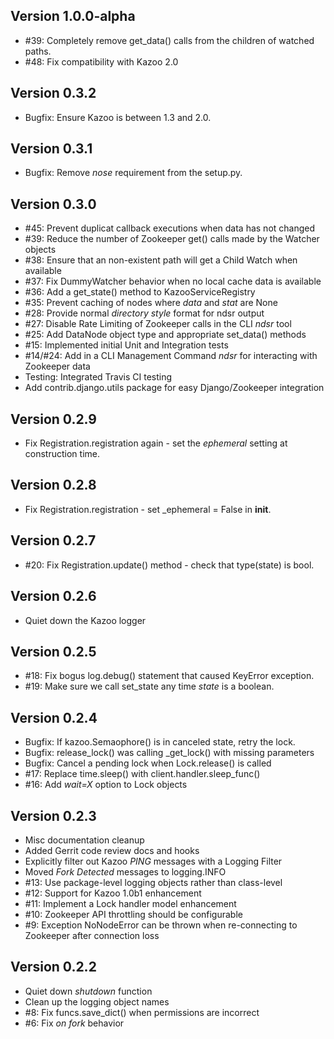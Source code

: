 ## Version 1.0.0-alpha
 * #39: Completely remove get_data() calls from the children of watched paths.
 * #48: Fix compatibility with Kazoo 2.0

## Version 0.3.2
 * Bugfix: Ensure Kazoo is between 1.3 and 2.0.

## Version 0.3.1
 * Bugfix: Remove *nose* requirement from the setup.py.

## Version 0.3.0
 * #45: Prevent duplicat callback executions when data has not changed
 * #39: Reduce the number of Zookeeper get() calls made by the Watcher objects
 * #38: Ensure that an non-existent path will get a Child Watch when available
 * #37: Fix DummyWatcher behavior when no local cache data is available
 * #36: Add a get_state() method to KazooServiceRegistry
 * #35: Prevent caching of nodes where *data* and *stat* are None
 * #28: Provide normal *directory style* format for ndsr output
 * #27: Disable Rate Limiting of Zookeeper calls in the CLI *ndsr* tool
 * #25: Add DataNode object type and appropriate set_data() methods
 * #15: Implemented initial Unit and Integration tests
 * #14/#24: Add in a CLI Management Command *ndsr* for interacting with Zookeeper data
 * Testing: Integrated Travis CI testing
 * Add contrib.django.utils package for easy Django/Zookeeper integration

## Version 0.2.9
 * Fix Registration.registration again - set the *ephemeral* setting at construction time.

## Version 0.2.8
 * Fix Registration.registration - set _ephemeral = False in __init__.

## Version 0.2.7
 * #20: Fix Registration.update() method - check that type(state) is bool.

## Version 0.2.6
 * Quiet down the Kazoo logger

## Version 0.2.5
 * #18: Fix bogus log.debug() statement that caused KeyError exception.
 * #19: Make sure we call set_state any time *state* is a boolean.

## Version 0.2.4
 * Bugfix: If kazoo.Semaophore() is in canceled state, retry the lock.
 * Bugfix: release_lock() was calling _get_lock() with missing parameters
 * Bugfix: Cancel a pending lock when Lock.release() is called
 * #17: Replace time.sleep() with client.handler.sleep_func()
 * #16: Add *wait=X* option to Lock objects

## Version 0.2.3
 *  Misc documentation cleanup
 *  Added Gerrit code review docs and hooks
 *  Explicitly filter out Kazoo *PING* messages with a Logging Filter
 *  Moved *Fork Detected* messages to logging.INFO
 *  #13: Use package-level logging objects rather than class-level
 *  #12: Support for Kazoo 1.0b1 enhancement
 *  #11: Implement a Lock handler model enhancement
 *  #10: Zookeeper API throttling should be configurable
 *  #9: Exception NoNodeError can be thrown when re-connecting to Zookeeper after connection loss

## Version 0.2.2
 *  Quiet down *shutdown* function
 *  Clean up the logging object names
 *  #8: Fix funcs.save_dict() when permissions are incorrect
 *  #6: Fix *on fork* behavior
